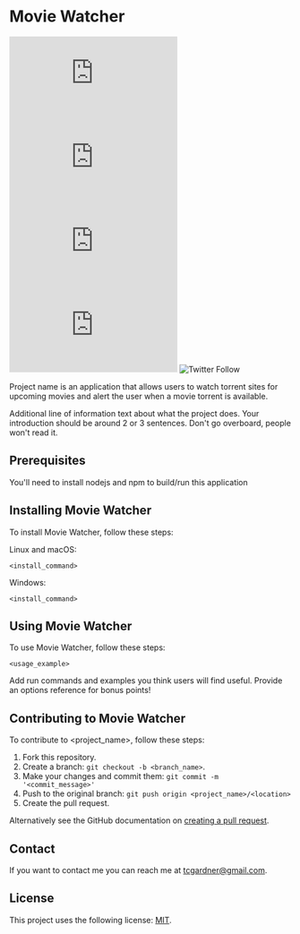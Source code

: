 # Movie Watcher

<!--- These are examples. See https://shields.io for others or to customize this set of shields. You might want to include dependencies, project status and licence info here --->
![GitHub repo size](https://img.shields.io/github/repo-size/scottydocs/README-template.md)
![GitHub contributors](https://img.shields.io/github/contributors/scottydocs/README-template.md)
![GitHub stars](https://img.shields.io/github/stars/scottydocs/README-template.md?style=social)
![GitHub forks](https://img.shields.io/github/forks/scottydocs/README-template.md?style=social)
![Twitter Follow](https://img.shields.io/twitter/follow/thesfguy?style=social)

Project name is an application that allows users to watch torrent sites for upcoming movies and alert the user when a movie torrent is available.

Additional line of information text about what the project does. Your introduction should be around 2 or 3 sentences. Don't go overboard, people won't read it.

## Prerequisites

You'll need to install nodejs and npm to build/run this application
## Installing Movie Watcher

To install Movie Watcher, follow these steps:

Linux and macOS:
```
<install_command>
```

Windows:
```
<install_command>
```
## Using Movie Watcher

To use Movie Watcher, follow these steps:

```
<usage_example>
```

Add run commands and examples you think users will find useful. Provide an options reference for bonus points!

## Contributing to Movie Watcher
<!--- If your README is long or you have some specific process or steps you want contributors to follow, consider creating a separate CONTRIBUTING.md file--->
To contribute to <project_name>, follow these steps:

1. Fork this repository.
2. Create a branch: `git checkout -b <branch_name>`.
3. Make your changes and commit them: `git commit -m '<commit_message>'`
4. Push to the original branch: `git push origin <project_name>/<location>`
5. Create the pull request.

Alternatively see the GitHub documentation on [creating a pull request](https://help.github.com/en/github/collaborating-with-issues-and-pull-requests/creating-a-pull-request).

## Contact

If you want to contact me you can reach me at <tcgardner@gmail.com>.

## License
<!--- If you're not sure which open license to use see https://choosealicense.com/--->

This project uses the following license: [MIT](https://choosealicense.com/licenses/mit/#).